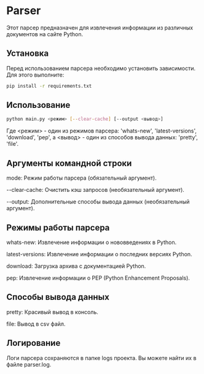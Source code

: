 # Parser

Этот парсер предназначен для извлечения информации из различных документов на сайте Python.

## Установка

Перед использованием парсера необходимо установить зависимости. Для этого выполните:

```bash
pip install -r requirements.txt
```

## Использование

```bash
python main.py <режим> [--clear-cache] [--output <вывод>]
```

Где <режим> - один из режимов парсера: 'whats-new', 'latest-versions', 'download', 'pep', а <вывод> - один из способов вывода данных: 'pretty', 'file'.

## Аргументы командной строки

mode: Режим работы парсера (обязательный аргумент).


--clear-cache: Очистить кэш запросов (необязательный аргумент).


--output: Дополнительные способы вывода данных (необязательный аргумент).

## Режимы работы парсера

whats-new: Извлечение информации о нововведениях в Python.

latest-versions: Извлечение информации о последних версиях Python.

download: Загрузка архива с документацией Python.

pep: Извлечение информации о PEP (Python Enhancement Proposals).

## Способы вывода данных

pretty: Красивый вывод в консоль.

file: Вывод в csv файл.

## Логирование

Логи парсера сохраняются в папке logs проекта. Вы можете найти их в файле parser.log.